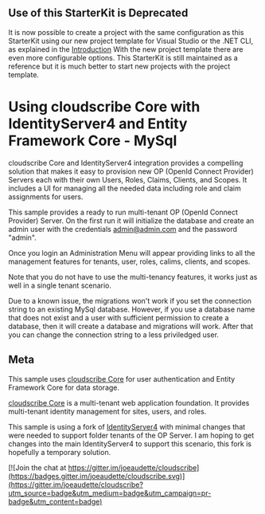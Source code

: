 ## Use of this StarterKit is Deprecated
It is now possible to create a project with the same configuration as this StarterKit using our new project template for Visual Studio or the .NET CLI, as explained in the [Introduction](https://www.cloudscribe.com/docs/introduction)
With the new project template there are even more configurable options. This StarterKit is still maintained as a reference but it is much better to start new projects with the project template.

# Using cloudscribe Core with IdentityServer4 and Entity Framework Core - MySql

cloudscribe Core and IdentityServer4 integration provides a compelling solution that makes it easy to provision new OP (OpenId Connect Provider) Servers each with their own Users, Roles, Claims, Clients, and Scopes. It includes a UI for managing all the needed data including role and claim assignments for users.

This sample provides a ready to run multi-tenant OP (OpenId Connect Provider) Server. On the first run it will initialize the database and create an admin user with the credentials admin@admin.com and the password "admin".

Once you login an Administration Menu will appear providing links to all the management features for tenants, user, roles, calims, clients, and scopes.

Note that you do not have to use the multi-tenancy features, it works just as well in a single tenant scenario.

Due to a known issue, the migrations won't work if you set the connection string to an existing MySql database. However, if you use a database name that does not exist and a user with sufficient permission to create a database, then it will create a database and migrations will work. After that you can change the connection string to a less priviledged user.


## Meta

This sample uses [cloudscribe Core](https://github.com/joeaudette/cloudscribe) for user authentication and Entity Framework Core for data storage.

[cloudscribe Core](https://github.com/joeaudette/cloudscribe) is a multi-tenant web application foundation. It provides multi-tenant identity management for sites, users, and roles.

This sample is using a fork of [IdentityServer4](https://github.com/joeaudette/IdentityServer4) with minimal changes that were needed to support folder tenants of the OP Server. I am hoping to get changes into the main IdentityServer4 to support this scenario, this fork is hopefully a temporary solution.

[![Join the chat at https://gitter.im/joeaudette/cloudscribe](https://badges.gitter.im/joeaudette/cloudscribe.svg)](https://gitter.im/joeaudette/cloudscribe?utm_source=badge&utm_medium=badge&utm_campaign=pr-badge&utm_content=badge)




